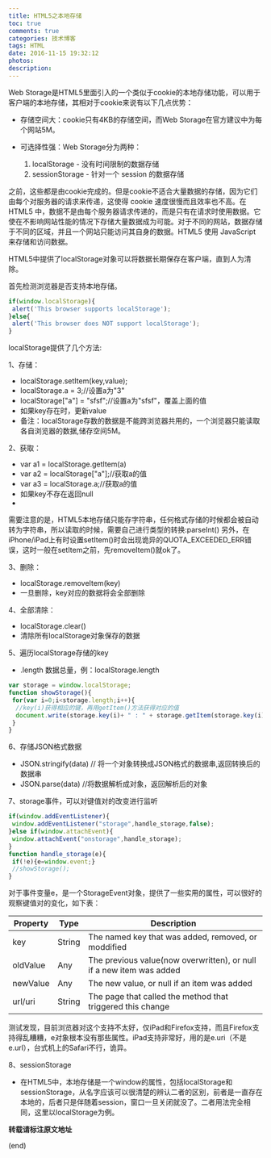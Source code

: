 ```yaml
---
title: HTML5之本地存储
toc: true
comments: true
categories: 技术博客
tags: HTML
date: 2016-11-15 19:32:12
photos:
description:
---
```

Web Storage是HTML5里面引入的一个类似于cookie的本地存储功能，可以用于客户端的本地存储，其相对于cookie来说有以下几点优势：

* 存储空间大：cookie只有4KB的存储空间，而Web Storage在官方建议中为每个网站5M。
* 可选择性强：Web Storage分为两种：

    1. localStorage - 没有时间限制的数据存储  
    2. sessionStorage - 针对一个 session 的数据存储

之前，这些都是由cookie完成的。但是cookie不适合大量数据的存储，因为它们由每个对服务器的请求来传递，这使得 cookie 速度很慢而且效率也不高。在 HTML5 中，数据不是由每个服务器请求传递的，而是只有在请求时使用数据。它使在不影响网站性能的情况下存储大量数据成为可能。对于不同的网站，数据存储于不同的区域，并且一个网站只能访问其自身的数据。HTML5 使用 JavaScript 来存储和访问数据。
<!--more-->
HTML5中提供了localStorage对象可以将数据长期保存在客户端，直到人为清除。

首先检测浏览器是否支持本地存储。
```js
if(window.localStorage){
 alert('This browser supports localStorage');
}else{
 alert('This browser does NOT support localStorage');
}
```
localStorage提供了几个方法:

1、存储：

* localStorage.setItem(key,value);
* localStorage.a = 3;//设置a为"3"
* localStorage["a"] = "sfsf";//设置a为"sfsf"，覆盖上面的值
* 如果key存在时，更新value
* 备注：localStorage存数的数据是不能跨浏览器共用的，一个浏览器只能读取各自浏览器的数据,储存空间5M。

2、获取：

* var a1 = localStorage.getItem(a)
* var a2 = localStorage["a"];//获取a的值
* var a3 = localStorage.a;//获取a的值
* 如果key不存在返回null
*
需要注意的是，HTML5本地存储只能存字符串，任何格式存储的时候都会被自动转为字符串，所以读取的时候，需要自己进行类型的转换:parseInt()
另外，在iPhone/iPad上有时设置setItem()时会出现诡异的QUOTA_EXCEEDED_ERR错误，这时一般在setItem之前，先removeItem()就ok了。

3、删除：
* localStorage.removeItem(key)
* 一旦删除，key对应的数据将会全部删除

4、全部清除：
* localStorage.clear()
* 清除所有localStorage对象保存的数据

5、遍历localStorage存储的key
* .length 数据总量，例：localStorage.length
```js
var storage = window.localStorage;
function showStorage(){
 for(var i=0;i<storage.length;i++){
  //key(i)获得相应的键，再用getItem()方法获得对应的值
  document.write(storage.key(i)+ " : " + storage.getItem(storage.key(i)) + " ");
 }
}
```

6、存储JSON格式数据
* JSON.stringify(data) // 将一个对象转换成JSON格式的数据串,返回转换后的数据串
* JSON.parse(data) //将数据解析成对象，返回解析后的对象 

7、storage事件，可以对键值对的改变进行监听
```js
if(window.addEventListener){
 window.addEventListener("storage",handle_storage,false);
}else if(window.attachEvent){
 window.attachEvent("onstorage",handle_storage);
}
function handle_storage(e){
 if(!e){e=window.event;}
 //showStorage();
}
```
对于事件变量e，是一个StorageEvent对象，提供了一些实用的属性，可以很好的观察键值对的变化，如下表：

|Property|Type|Description
|---|---|---|
|key|String|The named key that was added, removed, or moddified
|oldValue|Any|The previous value(now overwritten), or null if a new item was added
|newValue|Any|The new value, or null if an item was added
|url/uri|String|The page that called the method that triggered this change

测试发现，目前浏览器对这个支持不太好，仅iPad和Firefox支持，而且Firefox支持得乱糟糟，e对象根本没有那些属性。iPad支持非常好，用的是e.uri（不是e.url），台式机上的Safari不行，诡异。
 
8、sessionStorage
* 在HTML5中，本地存储是一个window的属性，包括localStorage和sessionStorage，从名字应该可以很清楚的辨认二者的区别，前者是一直存在本地的，后者只是伴随着session，窗口一旦关闭就没了。二者用法完全相同，这里以localStorage为例。
 


**转载请标注原文地址**

(end)
